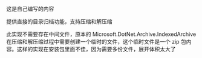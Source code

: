 ﻿这是自己编写的内容

提供直接的目录归档功能，支持压缩和解压缩

此实现不需要存在中间文件，原本的 Microsoft.DotNet.Archive.IndexedArchive 在压缩和解压缩过程中需要创建一个临时的文件，这个临时文件是一个 zip 包内容。这样的实现在安装包里面不佳，因为需要多份文件，展开体积太大了